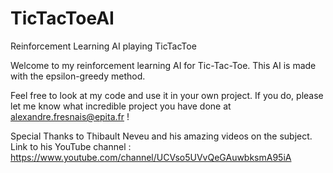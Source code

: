 # TicTacToeAI
Reinforcement Learning AI playing TicTacToe

Welcome to my reinforcement learning AI for Tic-Tac-Toe.
This AI is made with the epsilon-greedy method.

Feel free to look at my code and use it in your own project.
If you do, please let me know what incredible project you have done at alexandre.fresnais@epita.fr !

Special Thanks to Thibault Neveu and his amazing videos on the subject.
Link to his YouTube channel : https://www.youtube.com/channel/UCVso5UVvQeGAuwbksmA95iA